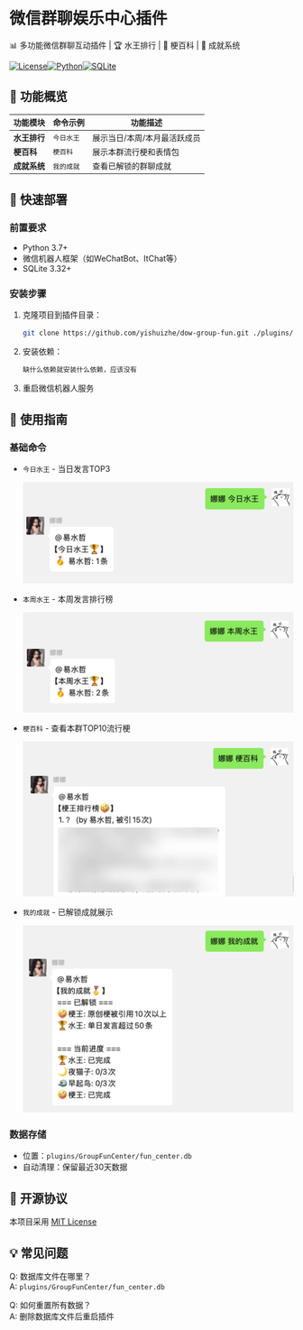 # 微信群聊娱乐中心插件

📊 多功能微信群聊互动插件 | 🏆 水王排行 | 🤪 梗百科 | 🏅 成就系统

[![License](https://img.shields.io/badge/license-MIT-blue.svg)](LICENSE)[![Python](https://img.shields.io/badge/python-3.7+-blue.svg)](https://www.python.org/)[![SQLite](https://img.shields.io/badge/sqlite-3.32+-blue.svg)](https://sqlite.org/)

## 📌 功能概览

| 功能模块     | 命令示例   | 功能描述                     |
| ------------ | ---------- | ---------------------------- |
| **水王排行** | `今日水王` | 展示当日/本周/本月最活跃成员 |
| **梗百科**   | `梗百科`   | 展示本群流行梗和表情包       |
| **成就系统** | `我的成就` | 查看已解锁的群聊成就         |

## 🚀 快速部署

### 前置要求
- Python 3.7+
- 微信机器人框架（如WeChatBot、ItChat等）
- SQLite 3.32+

### 安装步骤
1. 克隆项目到插件目录：
   ```bash
   git clone https://github.com/yishuizhe/dow-group-fun.git ./plugins/GroupFun

2. 安装依赖：
   ```bash
   缺什么依赖就安装什么依赖，应该没有
   ```

3. 重启微信机器人服务
   

## 📖 使用指南

### 基础命令
- `今日水王` - 当日发言TOP3

  ![水王](./doc/img/1.png)

  

- `本周水王` - 本周发言排行榜

  ![本周水王](./doc/img/2.png)

- `梗百科` - 查看本群TOP10流行梗

  ![梗百科](./doc/img/3.png)

- `我的成就` - 已解锁成就展示

  ![成就](./doc/img/4.png)

### 数据存储
- 位置：`plugins/GroupFunCenter/fun_center.db`
- 自动清理：保留最近30天数据


## 📜 开源协议

本项目采用 [MIT License](LICENSE)

## 💡 常见问题

Q: 数据库文件在哪里？  
A: `plugins/GroupFunCenter/fun_center.db`

Q: 如何重置所有数据？  
A: 删除数据库文件后重启插件



